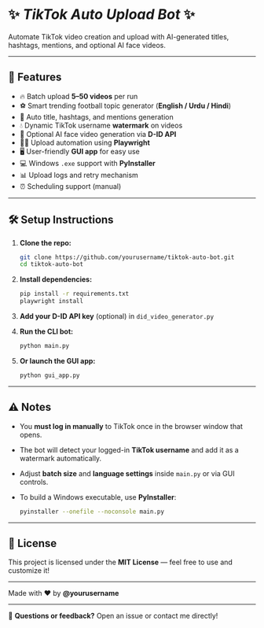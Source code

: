 # ✨ **_TikTok Auto Upload Bot_** ✨

Automate TikTok video creation and upload with AI-generated titles, hashtags, mentions, and optional AI face videos.

---

## 🚀 **Features**

- 🔥 Batch upload **5–50 videos** per run  
- ⚽ Smart trending football topic generator (**English / Urdu / Hindi**)  
- 📝 Auto title, hashtags, and mentions generation  
- 💧 Dynamic TikTok username **watermark** on videos  
- 🤖 Optional AI face video generation via **D-ID API**  
- 🤹‍♂️ Upload automation using **Playwright**  
- 🖥️ User-friendly **GUI app** for easy use  
- 💻 Windows `.exe` support with **PyInstaller**  
- 📊 Upload logs and retry mechanism  
- ⏰ Scheduling support (manual)

---

## 🛠️ **Setup Instructions**

1. **Clone the repo:**

   ```bash
   git clone https://github.com/yourusername/tiktok-auto-bot.git
   cd tiktok-auto-bot
   ```

2. **Install dependencies:**

   ```bash
   pip install -r requirements.txt
   playwright install
   ```

3. **Add your D-ID API key** (optional) in `did_video_generator.py`

4. **Run the CLI bot:**

   ```bash
   python main.py
   ```

5. **Or launch the GUI app:**

   ```bash
   python gui_app.py
   ```

---

## ⚠️ **Notes**

- You **must log in manually** to TikTok once in the browser window that opens.  
- The bot will detect your logged-in **TikTok username** and add it as a watermark automatically.  
- Adjust **batch size** and **language settings** inside `main.py` or via GUI controls.  
- To build a Windows executable, use **PyInstaller**:

  ```bash
  pyinstaller --onefile --noconsole main.py
  ```

---

## 📜 **License**

This project is licensed under the **MIT License** — feel free to use and customize it!  

---

Made with ❤️ by **@yourusername**

---

💬 **Questions or feedback?** Open an issue or contact me directly!
